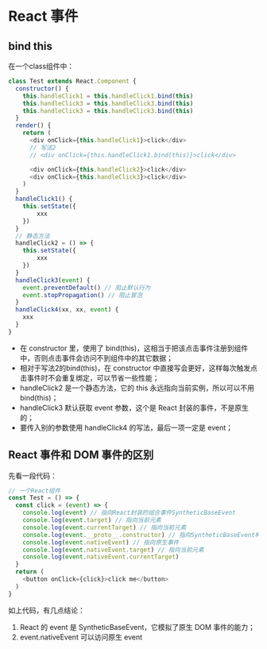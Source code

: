 # React 事件

## bind this

在一个class组件中：

```javascript
class Test extends React.Component { 
  constructor() {
    this.handleClick1 = this.handleClick1.bind(this)
    this.handleClick3 = this.handleClick3.bind(this)
    this.handleClick3 = this.handleClick3.bind(this)
  }
  render() {
    return ( 
      <div onClick={this.handleClick1}>click</div>
	  // 写法2
	  // <div onClick={this.handleClick1.bind(this)}>click</div>

	  <div onClick={this.handleClick2}>click</div>
      <div onClick={this.handleClick3}>click</div>
    )
  }
  handleClick1() {
    this.setState({
        xxx
    })
  }
  // 静态方法
  handleClick2 = () => {
    this.setState({
        xxx
    })
  }
  handleClick3(event) {
	event.preventDefault() // 阻止默认行为
    event.stopPropagation() // 阻止冒泡
  }
  handleClick4(xx, xx, event) {
	xxx
  }
}
```

- 在 constructor 里，使用了 bind(this)，这相当于把该点击事件注册到组件中，否则点击事件会访问不到组件中的其它数据；
- 相对于写法2的bind(this)，在 constructor 中直接写会更好，这样每次触发点击事件时不会重复绑定，可以节省一些性能；
- handleClick2 是一个静态方法，它的 this 永远指向当前实例，所以可以不用 bind(this)；
- handleClick3 默认获取 event 参数，这个是 React 封装的事件，不是原生的；
- 要传入别的参数使用 handleClick4 的写法，最后一项一定是 event；   

## React 事件和 DOM 事件的区别

先看一段代码：

```javascript
// 一个React组件
const Test = () => {
  const click = (event) => {
    console.log(event) // 指向React封装的组合事件SyntheticBaseEvent
    console.log(event.target) // 指向当前元素
    console.log(event.currentTarget) // 指向当前元素
    console.log(event.__proto__.constructor) // 指向SyntheticBaseEvent构造函数
    console.log(event.nativeEvent) // 指向原生事件
    console.log(event.nativeEvent.target) // 指向当前元素
    console.log(event.nativeEvent.currentTarget)
  }
  return ( 
    <button onClick={click}>click me</button>
  )
}
```

如上代码，有几点结论：

1. React 的 event 是 SyntheticBaseEvent，它模拟了原生 DOM 事件的能力；
2. event.nativeEvent 可以访问原生 event

